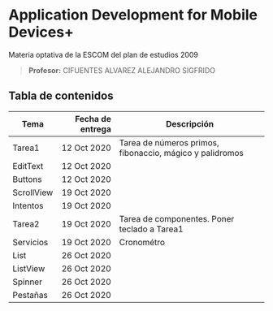 # Application Development for Mobile Devices+
Materia optativa de la ESCOM del plan de estudios 2009

> **Profesor:** CIFUENTES ALVAREZ ALEJANDRO SIGFRIDO

## Tabla de contenidos

| Tema       | Fecha de entrega | Descripción                                              |
|------------|-----------------:|----------------------------------------------------------|
| Tarea1     | 12 Oct 2020      | Tarea de números primos, fibonaccio, mágico y palidromos |
| EditText   | 12 Oct 2020      |                                                          |
| Buttons    | 12 Oct 2020      |                                                          |
| ScrollView | 19 Oct 2020      |                                                          |
| Intentos   | 19 Oct 2020      |                                                          |
| Tarea2     | 19 Oct 2020      | Tarea de componentes. Poner teclado a Tarea1             |
| Servicios  | 19 Oct 2020      | Cronométro                                               |
| List       | 26 Oct 2020      |                                                          |
| ListView   | 26 Oct 2020      |                                                          |
| Spinner    | 26 Oct 2020      |                                                          |
| Pestañas   | 26 Oct 2020      |                                                          |
